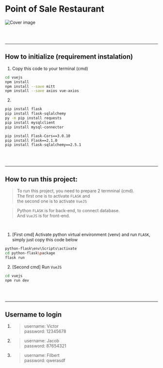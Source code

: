 # Point of Sale Restaurant
![Cover image](coverimage.jp)

<br>
<br>

---
## How to initialize (requirement instalation)
1. Copy this code to your terminal (cmd)
```sh
cd vuejs
npm install
npm install --save mitt
npm install --save axios vue-axios
```

2.
```sh
pip install flask
pip install flask-sqlalchemy
py -m pip install requests
pip install mysqlclient
pip install mysql-connector

pip install Flask-Cors==3.0.10
pip install Flask==2.1.0
pip install flask-sqlalchemy==2.5.1
```
<br>
<br>

---
## How to run this project:
> To run this project, you need to prepare 2 termninal (cmd). <br>
> The first one is to activate `FLASK` and <br>
> the second one is to activate `VueJS`

> Python `FLASK` is for back-end, to connect database. <br>
> And `VueJS` is for front-end.

<br>

1. [First cmd] Activate python virtual environment (venv) and run `FLASK`, simply just copy this code below

```sh
python-flask\env\Scripts\activate
cd python-flask\package
flask run
```

2. [Second cmd] Run `VueJS`

```sh
cd vuejs
npm run dev
```
<br>
<br>

---
## Username to login
1. > username: Victor <br> password: 12345678
2. > username: Jacob <br> password: 87654321
3. > username: Filbert <br> password: qwerasdf
